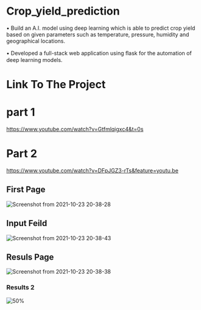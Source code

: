 # Crop_yield_prediction
• Build an A.I. model using deep learning which is able to predict crop yield
based on given parameters such as temperature, pressure, humidity and
geographical locations.

• Developed a full-stack web application using ﬂask for the automation of deep
learning models.

# Link To The Project

 # part 1
 
 https://www.youtube.com/watch?v=Gtfmlqigxc4&t=0s
 
 # Part 2
 
 https://www.youtube.com/watch?v=DFpJGZ3-rTs&feature=youtu.be
 
 ## First Page

 
![Screenshot from 2021-10-23 20-38-28](https://user-images.githubusercontent.com/58850584/138561955-b11ecb00-3cce-42e5-858d-068a1e964dbf.png)

## Input Feild

![Screenshot from 2021-10-23 20-38-43](https://user-images.githubusercontent.com/58850584/138561961-90e28f31-4637-4ec3-8e86-27d5bb003829.png)

## Resuls Page

![Screenshot from 2021-10-23 20-38-38](https://user-images.githubusercontent.com/58850584/138561963-dcca8491-0a9a-4b95-9894-2d95d2e88e8a.png)

### Results 2

![50%](https://user-images.githubusercontent.com/58850584/138562065-784ab1a8-b10c-4ddf-949c-1d7f19627c8b.png)

